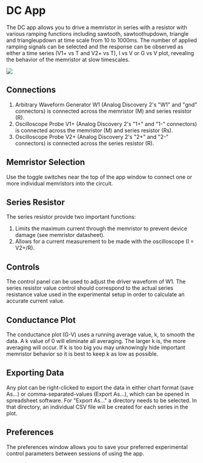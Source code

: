# DC App

The DC app allows you to drive a memristor in series with a resistor with various ramping functions including sawtooth, sawtoothupdown, triangle and triangleupdown at time scale from 10 to 1000ms. The number of applied ramping signals can be selected and the response can be observed as either a time series (V1+ vs T and V2+ vs T), I vs V or G vs V plot, revealing the behavior of the memristor at slow timescales.

![](file://help/DC.png)

## Connections

1.  Arbitrary Waveform Generator W1 (Analog Discovery 2's "W1" and "gnd" connectors) is connected across the memristor (M) and series resistor (R).
2.  Oscilloscope Probe V1+ (Analog Discovery 2's "1+" and "1-" connectors) is connected across the memristor (M) and series resistor (Rs).
3.  Oscilloscope Probe V2+ (Analog Discovery 2's "2+" and "2-" connectors) is connected across the series resistor (R).

## Memristor Selection

Use the toggle switches near the top of the app window to connect one or more individual memristors into the circuit.

## Series Resistor

The series resistor provide two important functions:

1.  Limits the maximum current through the memristor to prevent device damage (see memristor datasheet).
2.  Allows for a current measurement to be made with the oscilloscope (I = V2+/R).

## Controls

The control panel can be used to adjust the driver waveform of W1. The series resistor value control should correspond to the actual series resistance value used in the experimental setup in order to calculate an accurate current value.

## Conductance Plot

The conductance plot (G-V) uses a running average value, k, to smooth the data. A k value of 0 will eliminate all averaging. The larger k is, the more averaging will occur. If k is too big you may unknowingly hide important memristor behavior so it is best to keep k as low as possible.

## Exporting Data

Any plot can be right-clicked to export the data in either chart format (save As...) or comma-separated-values (Export As...), which can be opened in spreadsheet software. For "Export As..." a directory needs to be selected. In that directory, an individual CSV file will be created for each series in the plot.

## Preferences

The preferences window allows you to save your preferred experimental control parameters between sessions of using the app.